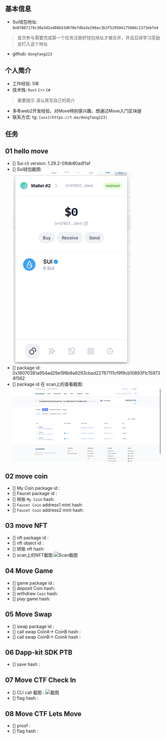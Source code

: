 ## 基本信息
- Sui钱包地址: `0x07807179c30a3d2e408b53d670efdba3e298ac3b3f529504175886c1373ebfe4`
> 首次参与需要完成第一个任务注册好钱包地址才被合并，并且后续学习奖励会打入这个地址
- github: `dongfang223`

## 个人简介
- 工作经验: 5年
- 技术栈: `Rust` `C++` `C#`
> 重要提示 请认真写自己的简介
- 多年web2开发经验，对Move特别感兴趣，想通过Move入门区块链
- 联系方式: tg: `[xxx](https://t.me/dongfang223)` 

## 任务

##   01 hello move  
- [] Sui cli version:  1.29.2-09db80adf1af
- [] Sui钱包截图: ![Sui钱包截图](./images/1.png)
- [] package id: 0x18070381a954ad29e199b8a9293cbad22767111cf9f9cb10893f1c159734f562
- [] package id 在 scan上的查看截图:![Scan截图](./images/2.png)

##   02 move coin
- [] My Coin package id : 
- [] Faucet package id : 
- [] 转账 `My Coin` hash:
- [] `Faucet Coin` address1 mint hash:
- [] `Faucet Coin` address2 mint hash:

##   03 move NFT
- [] nft package id :
- [] nft object id : 
- [] 转账 nft  hash:
- [] scan上的NFT截图:![Scan截图](./images/你的图片地址)

##   04 Move Game
- [] game package id :
- [] deposit Coin hash:
- [] withdraw `Coin` hash:
- [] play game hash:

##   05 Move Swap
- [] swap package id :
- [] call swap CoinA-> CoinB  hash :
- [] call swap CoinB-> CoinA  hash :

##   06 Dapp-kit SDK PTB
- [] save hash :

##   07 Move CTF Check In
- [] CLI call 截图 : ![截图](./images/你的图片地址)
- [] flag hash :

##   08 Move CTF Lets Move
- [] proof : 
- [] flag hash :
